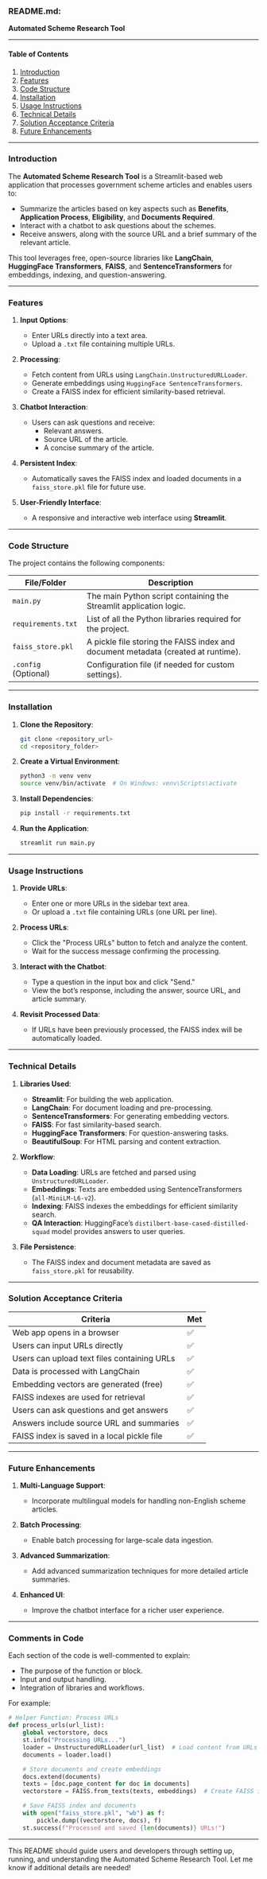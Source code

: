 ### README.md: 
**Automated Scheme Research Tool**

---

#### **Table of Contents**
1. [Introduction](#introduction)
2. [Features](#features)
3. [Code Structure](#code-structure)
4. [Installation](#installation)
5. [Usage Instructions](#usage-instructions)
6. [Technical Details](#technical-details)
7. [Solution Acceptance Criteria](#solution-acceptance-criteria)
8. [Future Enhancements](#future-enhancements)

---

### **Introduction**

The **Automated Scheme Research Tool** is a Streamlit-based web application that processes government scheme articles and enables users to:
- Summarize the articles based on key aspects such as **Benefits**, **Application Process**, **Eligibility**, and **Documents Required**.
- Interact with a chatbot to ask questions about the schemes.
- Receive answers, along with the source URL and a brief summary of the relevant article.

This tool leverages free, open-source libraries like **LangChain**, **HuggingFace Transformers**, **FAISS**, and **SentenceTransformers** for embeddings, indexing, and question-answering.

---

### **Features**

1. **Input Options**:
   - Enter URLs directly into a text area.
   - Upload a `.txt` file containing multiple URLs.

2. **Processing**:
   - Fetch content from URLs using `LangChain.UnstructuredURLLoader`.
   - Generate embeddings using `HuggingFace SentenceTransformers`.
   - Create a FAISS index for efficient similarity-based retrieval.

3. **Chatbot Interaction**:
   - Users can ask questions and receive:
     - Relevant answers.
     - Source URL of the article.
     - A concise summary of the article.

4. **Persistent Index**:
   - Automatically saves the FAISS index and loaded documents in a `faiss_store.pkl` file for future use.

5. **User-Friendly Interface**:
   - A responsive and interactive web interface using **Streamlit**.

---

### **Code Structure**

The project contains the following components:

| File/Folder          | Description                                                                 |
|----------------------|-----------------------------------------------------------------------------|
| `main.py`            | The main Python script containing the Streamlit application logic.         |
| `requirements.txt`   | List of all the Python libraries required for the project.                 |
| `faiss_store.pkl`    | A pickle file storing the FAISS index and document metadata (created at runtime). |
| `.config` (Optional) | Configuration file (if needed for custom settings).                        |

---

### **Installation**

1. **Clone the Repository**:
   ```bash
   git clone <repository_url>
   cd <repository_folder>
   ```

2. **Create a Virtual Environment**:
   ```bash
   python3 -m venv venv
   source venv/bin/activate  # On Windows: venv\Scripts\activate
   ```

3. **Install Dependencies**:
   ```bash
   pip install -r requirements.txt
   ```

4. **Run the Application**:
   ```bash
   streamlit run main.py
   ```

---

### **Usage Instructions**

1. **Provide URLs**:
   - Enter one or more URLs in the sidebar text area.
   - Or upload a `.txt` file containing URLs (one URL per line).

2. **Process URLs**:
   - Click the "Process URLs" button to fetch and analyze the content.
   - Wait for the success message confirming the processing.

3. **Interact with the Chatbot**:
   - Type a question in the input box and click "Send."
   - View the bot’s response, including the answer, source URL, and article summary.

4. **Revisit Processed Data**:
   - If URLs have been previously processed, the FAISS index will be automatically loaded.

---

### **Technical Details**

1. **Libraries Used**:
   - **Streamlit**: For building the web application.
   - **LangChain**: For document loading and pre-processing.
   - **SentenceTransformers**: For generating embedding vectors.
   - **FAISS**: For fast similarity-based search.
   - **HuggingFace Transformers**: For question-answering tasks.
   - **BeautifulSoup**: For HTML parsing and content extraction.

2. **Workflow**:
   - **Data Loading**: URLs are fetched and parsed using `UnstructuredURLLoader`.
   - **Embeddings**: Texts are embedded using SentenceTransformers (`all-MiniLM-L6-v2`).
   - **Indexing**: FAISS indexes the embeddings for efficient similarity search.
   - **QA Interaction**: HuggingFace’s `distilbert-base-cased-distilled-squad` model provides answers to user queries.

3. **File Persistence**:
   - The FAISS index and document metadata are saved as `faiss_store.pkl` for reusability.

---

### **Solution Acceptance Criteria**

| **Criteria**                                | **Met** |
|--------------------------------------------|---------|
| Web app opens in a browser                 | ✅       |
| Users can input URLs directly              | ✅       |
| Users can upload text files containing URLs| ✅       |
| Data is processed with LangChain           | ✅       |
| Embedding vectors are generated (free)     | ✅       |
| FAISS indexes are used for retrieval       | ✅       |
| Users can ask questions and get answers    | ✅       |
| Answers include source URL and summaries   | ✅       |
| FAISS index is saved in a local pickle file| ✅       |

---

### **Future Enhancements**

1. **Multi-Language Support**:
   - Incorporate multilingual models for handling non-English scheme articles.

2. **Batch Processing**:
   - Enable batch processing for large-scale data ingestion.

3. **Advanced Summarization**:
   - Add advanced summarization techniques for more detailed article summaries.

4. **Enhanced UI**:
   - Improve the chatbot interface for a richer user experience.

---

### **Comments in Code**

Each section of the code is well-commented to explain:
- The purpose of the function or block.
- Input and output handling.
- Integration of libraries and workflows.

For example:

```python
# Helper Function: Process URLs
def process_urls(url_list):
    global vectorstore, docs
    st.info("Processing URLs...")
    loader = UnstructuredURLLoader(url_list)  # Load content from URLs
    documents = loader.load()

    # Store documents and create embeddings
    docs.extend(documents)
    texts = [doc.page_content for doc in documents]
    vectorstore = FAISS.from_texts(texts, embeddings)  # Create FAISS index

    # Save FAISS index and documents
    with open("faiss_store.pkl", "wb") as f:
        pickle.dump((vectorstore, docs), f)
    st.success(f"Processed and saved {len(documents)} URLs!")
```

---

This README should guide users and developers through setting up, running, and understanding the Automated Scheme Research Tool. Let me know if additional details are needed!